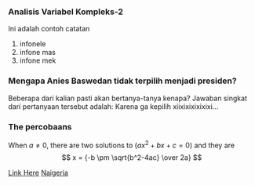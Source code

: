 ### Analisis Variabel Kompleks-2
Ini adalah contoh catatan
1. infonele
2. infone mas
3. infone mek

### Mengapa Anies Baswedan tidak terpilih menjadi presiden?
Beberapa dari kalian pasti akan bertanya-tanya kenapa?
Jawaban singkat dari pertanyaan tersebut adalah:
Karena ga kepilih xiixixixixixixi...

### The percobaans
When $a \ne 0$, there are two solutions to $(ax^2 + bx + c = 0)$ and they are 
$$ x = {-b \pm \sqrt{b^2-4ac} \over 2a} $$

[Link Here](http://youtube.com)
[Naigeria](mengapa-anies-baswedan-tidak-terpilih-menjadi-presiden)